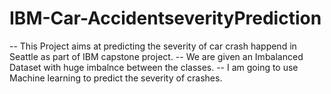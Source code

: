 # IBM-Car-AccidentseverityPrediction
-- This Project aims at predicting the severity of car crash happend in Seattle as part of IBM capstone project.
-- We are given an Imbalanced Dataset with huge imbalnce between the classes. 
-- I am going to use Machine learning to predict the severity of crashes.
